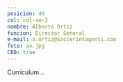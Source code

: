 ```yaml
---
posicion: 40
col: col-sm-3
nombre: Alberto Ortiz 
funcion: Director General
e-mail: a.ortiz@soccerintagents.com
foto: ao.jpg
CEO: true
---
```

Currículum...
